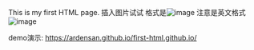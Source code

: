 This is my first HTML page.
插入图片试试
格式是![image]()  注意是英文格式
![image](https://i.pximg.net/img-original/img/2013/05/10/00/18/11/35580530_p0.jpg)

demo演示:
https://ardensan.github.io/first-html.github.io/
